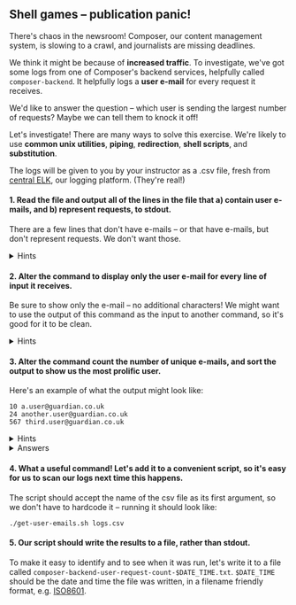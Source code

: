 ## Shell games – publication panic!

There's chaos in the newsroom! Composer, our content management system, is slowing to a crawl, and journalists are missing deadlines.

We think it might be because of **increased traffic**. To investigate, we've got some logs from one of Composer's backend services, helpfully called `composer-backend`. It helpfully logs a **user e-mail** for every request it receives.

We'd like to answer the question – which user is sending the largest number of requests? Maybe we can tell them to knock it off!

Let's investigate! There are many ways to solve this exercise. We're likely to use **common unix utilities**, **piping**, **redirection**, **shell scripts**, and **substitution**.

The logs will be given to you by your instructor as a .csv file, fresh from [central ELK](https://logs.gutools.co.uk/), our logging platform. (They're real!)

#### 1. Read the file and output all of the lines in the file that a) contain user e-mails, and b) represent requests, to stdout.

There are a few lines that don't have e-mails – or that have e-mails, but don't represent requests. We don't want those.

<details>
<summary>Hints</summary>
We should be able to use `cat`, `grep` and the pipe operator `|` to get this done. `grep -E` can search for regular expressions – the regular expression `(GET|PUT|POST|HEAD)` will match those HTTP verbs in case-sensitive fashion.
</details>

#### 2. Alter the command to display only the user e-mail for every line of input it receives.

Be sure to show only the e-mail – no additional characters! We might want to use the output of this command as the input to another command, so it's good for it to be clean.

<details>
<summary>Hints</summary>
`cut` will help you isolate the input, and CSV files are delimited with commas. `sed` will help you strip any extra characters, should they appear in your output.
</details>

#### 3. Alter the command count the number of unique e-mails, and sort the output to show us the most prolific user.

Here's an example of what the output might look like:

```
10 a.user@guardian.co.uk
24 another.user@guardian.co.uk
567 third.user@guardian.co.uk
```

<details>
<summary>Hints</summary>
`uniq -c` will give a list of unique lines, with a count against each – dead handy! Don't forget that `uniq` requires a sorted input – `sort` can help here.
</details>

<details>
<summary>Answers</summary>
It's "workflow.test@guardian.co.uk"! But who is Workflow Test? That's the e-mail address used by beloved production monitoring system, [Prodmon](https://github.com/guardian/editorial-tools-production-monitoring/)! Clearly, it's gone mad with power after a recent deploy – the team deploys the most recent known good branch, and the system stabilises. Phew!
</details>

#### 4. What a useful command! Let's add it to a convenient script, so it's easy for us to scan our logs next time this happens.

The script should accept the name of the csv file as its first argument, so we don't have to hardcode it – running it should look like:

```
./get-user-emails.sh logs.csv
```

#### 5. Our script should write the results to a file, rather than stdout.

To make it easy to identify and to see when it was run, let's write it to a file called `composer-backend-user-request-count-$DATE_TIME.txt`. `$DATE_TIME` should be the date and time the file was written, in a filename friendly format, e.g. [ISO8601](https://en.wikipedia.org/wiki/ISO_8601).

